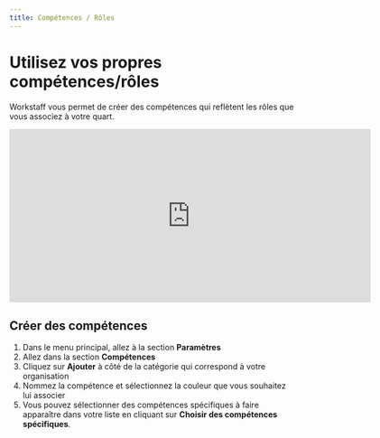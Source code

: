 ```yaml
---
title: Compétences / Rôles
---
```


# Utilisez vos propres compétences/rôles

Workstaff vous permet de créer des compétences qui reflètent les rôles que vous associez à votre quart.

<iframe width="640" height="307" src="https://www.loom.com/embed/71acadb880eb48ceb88902d1f7ccb7c7" frameborder="0" webkitallowfullscreen mozallowfullscreen allowfullscreen></iframe>

## Créer des compétences

1. Dans le menu principal, allez à la section **Paramètres**
2. Allez dans la section **Compétences**
3. Cliquez sur **Ajouter** à côté de la catégorie qui correspond à votre organisation
4. Nommez la compétence et sélectionnez la couleur que vous souhaitez lui associer
5. Vous pouvez sélectionner des compétences spécifiques à faire apparaître dans votre liste en cliquant sur **Choisir des compétences spécifiques**. 
